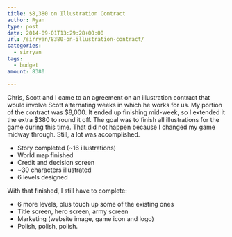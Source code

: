 ```yaml
---
title: $8,380 on Illustration Contract
author: Ryan
type: post
date: 2014-09-01T13:29:28+00:00
url: /sirryan/8380-on-illustration-contract/
categories:
  - sirryan
tags:
  - budget
amount: 8380

---
```

Chris, Scott and I came to an agreement on an illustration contract that would involve Scott alternating weeks in which he works for us. My portion of the contract was $8,000. It ended up finishing mid-week, so I extended it the extra $380 to round it off. The goal was to finish all illustrations for the game during this time. That did not happen because I changed my game midway through. Still, a lot was accomplished.
<!--more-->

  * Story completed (~16 illustrations)
  * World map finished
  * Credit and decision screen
  * ~30 characters illustrated
  * 6 levels designed

With that finished, I still have to complete:

  * 6 more levels, plus touch up some of the existing ones
  * Title screen, hero screen, army screen
  * Marketing (website image, game icon and logo)
  * Polish, polish, polish.
